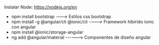 Instalar Node: https://nodejs.org/en

- npm install bootstrap ---> Estilos css bootstrap
- npm install -g @angular/cli @ionic/cli ----> Framework hibirido ionic con angular
- npm install @ionic/storage-angular
- ng add @angular/material ------> Componentes de diseño angular

